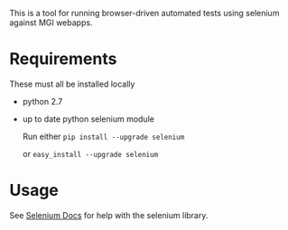 This is a tool for running browser-driven automated tests using selenium against MGI webapps.

# Requirements
These must all be installed locally

 * python 2.7
 * up to date python selenium module

    Run either
    ``pip install --upgrade selenium``
    
    or
    ``easy_install --upgrade selenium``


# Usage
See [Selenium Docs](http://selenium-python.readthedocs.org/index.html) for help with the selenium library.
